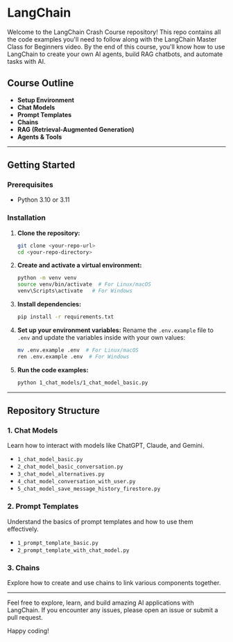 # LangChain

Welcome to the LangChain Crash Course repository! This repo contains all the code examples you'll need to follow along with the LangChain Master Class for Beginners video. By the end of this course, you'll know how to use LangChain to create your own AI agents, build RAG chatbots, and automate tasks with AI.

## Course Outline
- **Setup Environment**
- **Chat Models**
- **Prompt Templates**
- **Chains**
- **RAG (Retrieval-Augmented Generation)**
- **Agents & Tools**

---

## Getting Started

### Prerequisites
- Python 3.10 or 3.11

### Installation
1. **Clone the repository:**
   ```bash
   git clone <your-repo-url>
   cd <your-repo-directory>
   ```

2. **Create and activate a virtual environment:**
   ```bash
   python -m venv venv
   source venv/bin/activate  # For Linux/macOS
   venv\Scripts\activate   # For Windows
   ```

3. **Install dependencies:**
   ```bash
   pip install -r requirements.txt
   ```

4. **Set up your environment variables:**
   Rename the `.env.example` file to `.env` and update the variables inside with your own values:
   ```bash
   mv .env.example .env  # For Linux/macOS
   ren .env.example .env  # For Windows
   ```

5. **Run the code examples:**
   ```bash
   python 1_chat_models/1_chat_model_basic.py
   ```

---

## Repository Structure

### 1. Chat Models
Learn how to interact with models like ChatGPT, Claude, and Gemini.

- `1_chat_model_basic.py`
- `2_chat_model_basic_conversation.py`
- `3_chat_model_alternatives.py`
- `4_chat_model_conversation_with_user.py`
- `5_chat_model_save_message_history_firestore.py`

### 2. Prompt Templates
Understand the basics of prompt templates and how to use them effectively.

- `1_prompt_template_basic.py`
- `2_prompt_template_with_chat_model.py`

### 3. Chains
Explore how to create and use chains to link various components together.

---

Feel free to explore, learn, and build amazing AI applications with LangChain. If you encounter any issues, please open an issue or submit a pull request.

Happy coding!
